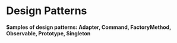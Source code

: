 # Design Patterns

**Samples of design patterns: Adapter, Command, FactoryMethod, Observable, Prototype, Singleton**
